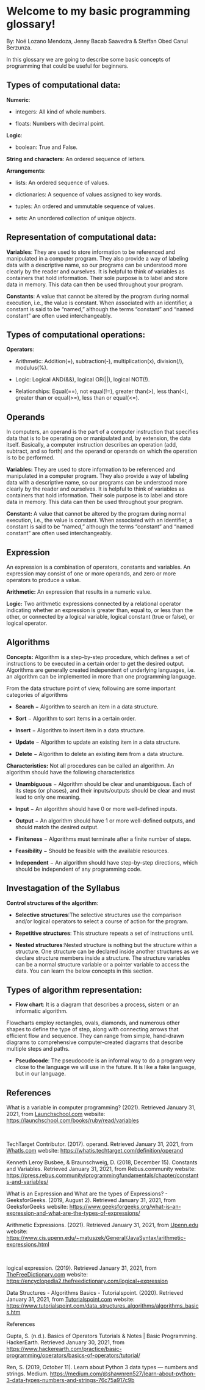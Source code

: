 <!DOCTYPE html>
<html>

<head>
  <meta charset="utf-8">
  <meta name="viewport" content="width=device-width, initial-scale=1.0">
  <title>GITHUB</title>
  <link rel="stylesheet" href="https://stackedit.io/style.css" />
</head>

<body class="stackedit">
  <div class="stackedit__html"><h1 id="welcome-to-my-basic-programming-glossary">Welcome to my basic programming glossary!</h1>
<p>By: Noé Lozano Mendoza, Jenny Bacab Saavedra &amp; Steffan Obed Canul Berzunza.</p>
<p>In this glossary we are going to describe some basic concepts of programming that could be useful for beginners.</p>
<h2 id="types-of-computational-data">Types of computational data:</h2>
<p><strong>Numeric</strong>:</p>
<ul>
<li>
<p>integers: All kind of whole numbers.</p>
</li>
<li>
<p>floats: Numbers with decimal point.</p>
</li>
</ul>
<p><strong>Logic</strong>:</p>
<ul>
<li>boolean: True and False.</li>
</ul>
<p><strong>String and characters</strong>: An ordered sequence of letters.</p>
<p><strong>Arrangements</strong>:</p>
<ul>
<li>
<p>lists: An ordered sequence of values.</p>
</li>
<li>
<p>dictionaries: A sequence of values assigned to key words.</p>
</li>
<li>
<p>tuples: An ordered and ummutable sequence of values.</p>
</li>
<li>
<p>sets: An unordered collection of unique objects.</p>
</li>
</ul>
<h2 id="representation-of-computational-data">Representation of computational data:</h2>
<p><strong>Variables</strong>: They are used to store information to be referenced and manipulated in a computer program. They also provide a way of labeling data with a descriptive name, so our programs can be understood more clearly by the reader and ourselves. It is helpful to think of variables as containers that hold information. Their sole purpose is to label and store data in memory. This data can then be used throughout your program.</p>
<p><strong>Constants</strong>: A value that cannot be altered by the program during normal execution, i.e., the value is constant. When associated with an identifier, a constant is said to be “named,” although the terms “constant” and “named constant” are often used interchangeably.</p>
<h2 id="types-of-computational-operations">Types of computational operations:</h2>
<p><strong>Operators</strong>:</p>
<ul>
<li>
<p>Arithmetic: Addition(+), subtraction(-), multiplication(x), division(/), modulus(%).</p>
</li>
<li>
<p>Logic: Logical AND(&amp;&amp;), logical OR(||), logical NOT(!).</p>
</li>
<li>
<p>Relationships: Equal(==), not equal(!=), greater than(&gt;), less than(&lt;), greater than or equal(&gt;=), less than or equal(&lt;=).</p>
</li>
</ul>
<h2 id="operands">Operands</h2>
<p>In computers, an operand is the part of a computer instruction that specifies data that is to be operating on or manipulated and, by extension, the data itself. Basically, a computer instruction describes an operation (add, subtract, and so forth) and the operand or operands on which the operation is to be performed.</p>
<p><strong>Variables:</strong> They are used to store information to be referenced and manipulated in a computer program. They also provide a way of labeling data with a descriptive name, so our programs can be understood more clearly by the reader and ourselves. It is helpful to think of variables as containers that hold information. Their sole purpose is to label and store data in memory. This data can then be used throughout your program.</p>
<p><strong>Constant:</strong> A value that cannot be altered by the program during normal execution, i.e., the value is constant. When associated with an identifier, a constant is said to be “named,” although the terms “constant” and “named constant” are often used interchangeably.</p>
<h2 id="expression">Expression</h2>
<p>An expression is a combination of operators, constants and variables. An expression may consist of one or more operands, and zero or more operators to produce a value.</p>
<p><strong>Arithmetic:</strong> An expression that results in a numeric value.</p>
<p><strong>Logic:</strong> Two arithmetic expressions connected by a relational operator indicating whether an expression is greater than, equal to, or less than the other, or connected by a logical variable, logical constant (true or false), or logical operator.</p>
<h2 id="algorithms">Algorithms</h2>
<p><strong>Concepts:</strong> Algorithm is a step-by-step procedure, which defines a set of instructions to be executed in a certain order to get the desired output. Algorithms are generally created independent of underlying languages, i.e. an algorithm can be implemented in more than one programming language.</p>
<p>From the data structure point of view, following are some important categories of algorithms</p>
<ul>
<li>
<p><strong>Search</strong> − Algorithm to search an item in a data structure.</p>
</li>
<li>
<p><strong>Sort</strong> − Algorithm to sort items in a certain order.</p>
</li>
<li>
<p><strong>Insert</strong> − Algorithm to insert item in a data structure.</p>
</li>
<li>
<p><strong>Update</strong> − Algorithm to update an existing item in a data structure.</p>
</li>
<li>
<p><strong>Delete</strong> − Algorithm to delete an existing item from a data structure.</p>
</li>
</ul>
<p><strong>Characteristics:</strong> Not all procedures can be called an algorithm. An algorithm should have the following characteristics</p>
<ul>
<li>
<p><strong>Unambiguous</strong> − Algorithm should be clear and unambiguous. Each of its steps (or phases), and their inputs/outputs should be clear and must lead to only one meaning.</p>
</li>
<li>
<p><strong>Input</strong> − An algorithm should have 0 or more well-defined inputs.</p>
</li>
<li>
<p><strong>Output</strong> − An algorithm should have 1 or more well-defined outputs, and should match the desired output.</p>
</li>
<li>
<p><strong>Finiteness</strong> − Algorithms must terminate after a finite number of steps.</p>
</li>
<li>
<p><strong>Feasibility</strong> − Should be feasible with the available resources.</p>
</li>
<li>
<p><strong>Independent</strong> − An algorithm should have step-by-step directions, which should be independent of any programming code.</p>
</li>
</ul>
<h2 id="investagation-of-the-syllabus">Investagation of the Syllabus</h2>
<p><strong>Control structures of the algorithm</strong>:</p>
<ul>
<li>
<p><strong>Selective structures</strong>:The selective structures use the comparison and/or logical operators to select a course of action for the program.</p>
</li>
<li>
<p><strong>Repetitive structures</strong>: This structure repeats a set of instructions until.</p>
</li>
<li>
<p><strong>Nested structures</strong>:Nested structure is nothing but the structure within a structure. One structure can be declared inside another structures as we declare structure members inside a structure. The structure variables can be a normal structure variable or a pointer variable to access the data. You can learn the below concepts in this section.</p>
</li>
</ul>
<h2 id="types-of-algorithm-representation">Types of algorithm representation:</h2>
<ul>
<li><strong>Flow chart</strong>: It is a diagram that describes a process, sistem or an informatic algorithm.</li>
</ul>
<p>Flowcharts employ rectangles, ovals, diamonds, and numerous other shapes to define the type of step, along with connecting arrows that efficient flow and sequence. They can range from simple, hand-drawn diagrams to comprehensive computer-created diagrams that describe multiple steps and paths.</p>
<ul>
<li><strong>Pseudocode</strong>: The pseudocode is an informal way to do a program very close to the language we will use in the future. It is like a fake language, but in our language.</li>
</ul>
<h2 id="references">References</h2>
<p>What is a variable in computer programming? (2021). Retrieved January 31, 2021, from <a href="http://Launchschool.com">Launchschool.com</a> website: <a href="https://launchschool.com/books/ruby/read/variables">https://launchschool.com/books/ruby/read/variables</a></p>
<p>‌</p>
<p>TechTarget Contributor. (2017). operand. Retrieved January 31, 2021, from <a href="http://WhatIs.com">WhatIs.com</a> website: <a href="https://whatis.techtarget.com/definition/operand">https://whatis.techtarget.com/definition/operand</a></p>
<p>‌Kenneth Leroy Busbee, &amp; Braunschweig, D. (2018, December 15). Constants and Variables. Retrieved January 31, 2021, from Rebus.community website: <a href="https://press.rebus.community/programmingfundamentals/chapter/constants-and-variables/">https://press.rebus.community/programmingfundamentals/chapter/constants-and-variables/</a></p>
<p>‌What is an Expression and What are the types of Expressions? - GeeksforGeeks. (2019, August 2). Retrieved January 31, 2021, from GeeksforGeeks website: <a href="https://www.geeksforgeeks.org/what-is-an-expression-and-what-are-the-types-of-expressions/">https://www.geeksforgeeks.org/what-is-an-expression-and-what-are-the-types-of-expressions/</a></p>
<p>‌Arithmetic Expressions. (2021). Retrieved January 31, 2021, from <a href="http://Upenn.edu">Upenn.edu</a> website: <a href="https://www.cis.upenn.edu/~matuszek/General/JavaSyntax/arithmetic-expressions.html">https://www.cis.upenn.edu/~matuszek/General/JavaSyntax/arithmetic-expressions.html</a></p>
<p>‌</p>
<p>logical expression. (2019). Retrieved January 31, 2021, from <a href="http://TheFreeDictionary.com">TheFreeDictionary.com</a> website: <a href="https://encyclopedia2.thefreedictionary.com/logical+expression">https://encyclopedia2.thefreedictionary.com/logical+expression</a></p>
<p>‌Data Structures - Algorithms Basics - Tutorialspoint. (2020). Retrieved January 31, 2021, from <a href="http://Tutorialspoint.com">Tutorialspoint.com</a> website: <a href="https://www.tutorialspoint.com/data_structures_algorithms/algorithms_basics.htm">https://www.tutorialspoint.com/data_structures_algorithms/algorithms_basics.htm</a></p>
<p>‌References</p>
<p>Gupta, S. (n.d.). Basics of Operators Tutorials &amp; Notes | Basic Programming. HackerEarth. Retrieved January 30, 2021, from <a href="https://www.hackerearth.com/practice/basic-programming/operators/basics-of-operators/tutorial/">https://www.hackerearth.com/practice/basic-programming/operators/basics-of-operators/tutorial/</a></p>
<p>Ren, S. (2019, October 11). Learn about Python 3 data types — numbers and strings. Medium. <a href="https://medium.com/@shawnren527/learn-about-python-3-data-types-numbers-and-strings-76c75a917c9b">https://medium.com/@shawnren527/learn-about-python-3-data-types-numbers-and-strings-76c75a917c9b</a></p>
</div>
</body>

</html>
